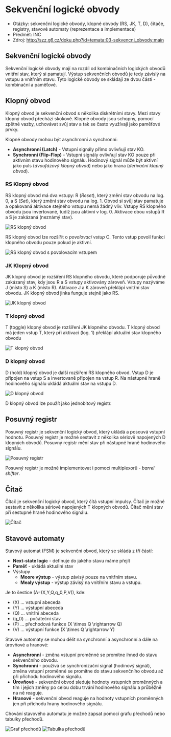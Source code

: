# Sekvenční logické obvody
- Otázky: sekvenční logické obvody, klopné obvody (RS, JK, T, D), čítače, registry, stavové automaty (reprezentace a implementace)
- Předmět: INC
- Zdroj: http://szz.g6.cz/doku.php?id=temata:03-sekvencni_obvody:main

## Sekvenční logické obvody
Sekvenční logické obvody mají na rozdíl od kombinačních logických obvodů vnitřní stav, který si pamatují. Výstup sekvenčních obvodů je tedy závislý na vstupu a vnitřním stavu. Tyto logické obvody se skládají ze dvou částí - kombinační a paměťové.

## Klopný obvod
Klopný obvod je sekvenční obvod s několika diskrétními stavy. Mezi stavy klopný obvod přechází skokově. Klopné obvody jsou schopny, pomocí zpětné vazby, uchovávat svůj stav a tak se často využívají jako paměťové prvky.

Klopné obvody mohou být asynchronní a synchronní:
- __Asynchronní (Latch)__ - Vstupní signály přímo ovlivňují stav KO.
- __Synchronní (Flip-Flop)__ - Vstupní signály ovlivňují stav KO pouze při aktivním stavu hodinového signálu. Hodinový signál může být aktivní jako puls (_dvoufázový klopný obvod_) nebo jako hrana (_derivační klopný obvod_).

### RS Klopný obvod
RS klopný obvod má dva vstupy: R (_Reset_), který změní stav obvodu na log. 0, a S (_Set_), který změní stav obvodu na log. 1. Obvod si svůj stav pamatuje a opakovaná aktivace stejného vstupu nemá žádný vliv. Vstupy RS klopného obvodu jsou invertované, tudíž jsou aktivní v log. 0. Aktivace obou vstupů R a S je zakázaná (neznámý stav).

![RS klopný obvod](./Images/03/rs_klopny_obvod.png)

RS klopný obvod lze rozšířit o _povolovací vstup_ C. Tento vstup povolí funkci klopného obvodu pouze pokud je aktivní.

![RS klopný obvod s povolovacím vstupem](./Images/03/rs_klopny_obvod_povolovaci.png)

### JK Klopný obvod
JK klopný obvod je rozšíření RS klopného obvodu, které podporuje původně zakázaný stav, kdy jsou R a S vstupy aktivovány zároveň. Vstupy nazýváme J (místo S) a K (místo R). Aktivace J a K zároveň překlápí vnitřní stav obvodu. JK klopný obvod jinka funguje stejně jako RS.

![JK klopný obvod](./Images/03/jk_klopny_obvod.png)

### T klopný obvod
T (toggle) klopný obvod je rozšíření JK klopného obvodu. T klopný obvod má jeden vstup T, který při aktivaci (log. 1) překlápí aktuální stav klopného obvodu

![T klopný obvod](./Images/03/t_klopny_obvod.png)

### D klopný obvod
D (hold) klopný obvod je další rozšíření RS klopného obvod. Vstup D je připojen na vstup S a invertovaně připojen na vstup R. Na nástupné hraně hodinového signálu ukládá aktuální stav na vstupu D.

![D klopný obvod](./Images/03/d_klopny_obvod.png)

D klopný obvod lze použít jako jednobitový registr.

## Posuvný registr
Posuvný registr je sekvenční logický obvod, který ukládá a posouvá vstupní hodnotu. Posuvný registr je možné sestavit z několika sériově napojených D klopných obvodů. Posuvný registr mění stav při nástupné hraně hodinového signálu.

![Posuvný registr](./Images/03/posuvny_registr.png)

Posuvný registr je možné implementovat i pomocí multiplexorů - _barrel shifter_. 

## Čítač
Čítač je sekvenční logický obvod, který čítá vstupní impulsy. Čítač je možné sestavit z několika sériově napojených T klopných obvodů. Čítač mění stav při sestupné hraně hodinového signálu.

![Čítač](./Images/03/citac.png)

## Stavové automaty
Stavový automat (FSM) je sekvenční obvod, který se skládá z tří částí:
- __Next-state logic__ - definuje do jakého stavu máme přejít
- __Paměť__ - ukládá aktuální stav
- Výstupy
    - __Moore výstup__ - výstup závisý pouze na vnitřním stavu.
    - __Mealy výstup__ - výstup závisý na vnitřním stavu a vstupu.

Je to šestice \(A=(X,Y,Q,q_0,P,V)\), kde:
- \(X\) ... vstupní abeceda
- \(Y\) ... výstupní abeceda
- \(Q\) ... vnitřní abeceda
- \(q_0\) ... počáteční stav
- \(P\) ... přechodová funkce \(X \times Q \rightarrow Q\)
- \(V\) ... výstupní funkce \(X \times Q \rightarrow Y\)

Stavové automaty se mohou dělit na synchronní a asynchronní a dále na úrovňové a hranové:
- __Asynchronní__ - změna vstupní proměnné se promítne ihned do stavu sekvenčního obvodu.
- __Synchronní__ - používá se synchronizační signál (hodinový signál), změna vstupní proměnné se promítne do stavu sekvenčního obvodu až při příchodu hodinového signálu.
- __Úrovňové__ - sekvenční obvod sleduje hodnoty vstupních proměnných a tím i jejich změny po celou dobu trvání hodinového signálu a průběžně na ně reaguje.
- __Hranové__ - sekvenční obvod reaguje na hodnoty vstupních proměnných jen při příchodu hrany hodinového signálu.

Chování stavového automatu je možné zapsat pomocí grafu přechodů nebo tabulky přechodů.

![Graf přechodů](./Images/03/stavovy_automat_graf.png)
![Tabulka přechodů](./Images/03/stavovy_automat_tabulka.png)
